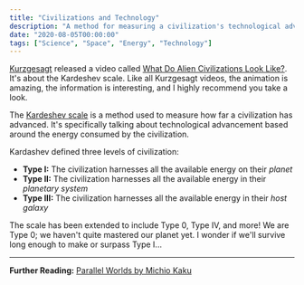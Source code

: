 ```yaml
---
title: "Civilizations and Technology"
description: "A method for measuring a civilization's technological advancement."
date: "2020-08-05T00:00:00"
tags: ["Science", "Space", "Energy", "Technology"]
---
```


[Kurzgesagt](https://kurzgesagt.org) released a video called [What Do Alien Civilizations Look Like?](https://www.youtube.com/watch?v=rhFK5_Nx9xY). It's about the Kardeshev scale. Like all Kurzgesagt videos, the animation is amazing, the information is interesting, and I highly recommend you take a look.

The [Kardeshev scale](https://en.wikipedia.org/wiki/Kardashev_scale) is a method used to measure how far a civilization has advanced. It's specifically talking about technological advancement based around the energy consumed by the civilization.

Kardashev defined three levels of civilization:

- **Type I:** The civilization harnesses all the available energy on their _planet_
- **Type II:** The civilization harnesses all the available energy in their _planetary system_
- **Type III:** The civilization harnesses all the available energy in their _host galaxy_

The scale has been extended to include Type 0, Type IV, and more! We are Type 0; we haven't quite mastered our planet yet. I wonder if we'll survive long enough to make or surpass Type I...

---

**Further Reading:** [Parallel Worlds by Michio Kaku](https://www.goodreads.com/book/show/33418.Parallel_Worlds)

